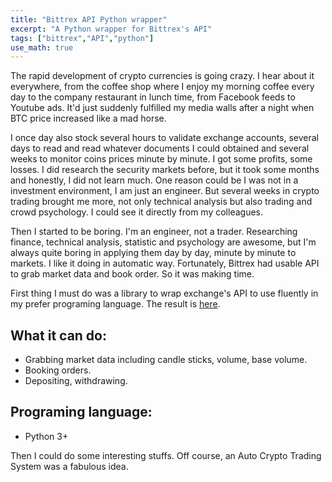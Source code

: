 ```yaml
---
title: "Bittrex API Python wrapper"
excerpt: "A Python wrapper for Bittrex's API"
tags: ["bittrex","API","python"]
use_math: true
---
```

The rapid development of crypto currencies is going crazy. I hear about it everywhere, from the coffee shop where I enjoy my morning coffee every day to the company restaurant in lunch time, from Facebook feeds to Youtube ads. It'd just suddenly fulfilled my media walls after a night when BTC price increased like a mad horse.

I once day also stock several hours to validate exchange accounts, several days to read and read whatever documents I could obtained and several weeks to monitor coins prices minute by minute. I got some profits, some losses. I did research the security markets before, but it took some months and honestly, I did not learn much. One reason could be I was not in a investment environment, I am just an engineer. But several weeks in crypto trading brought me more, not only technical analysis but also trading and crowd psychology. I could see it directly from my colleagues.

Then I started to be boring. I'm an engineer, not a trader. Researching finance, technical analysis, statistic and psychology are awesome, but I'm always quite boring in applying them day by day, minute by minute to markets. I like it doing in automatic way. Fortunately, Bittrex had usable API to grab market data and book order. So it was making time.

First thing I must do was a library to wrap exchange's API to use fluently in my prefer programing language. The result is [here](https://github.com/hanhha/bittrex).

## What it can do:
- Grabbing market data including candle sticks, volume, base volume.
- Booking orders.
- Depositing, withdrawing.

## Programing language:
- Python 3+

Then I could do some interesting stuffs. Off course, an Auto Crypto Trading System was a fabulous idea.

